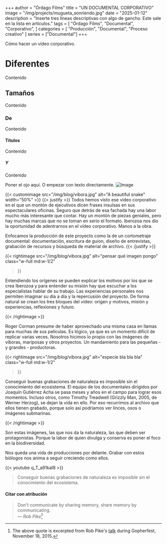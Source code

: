+++
author = "Órdago Films"
title = "UN DOCUMENTAL CORPORATIVO"
image = "/img/projects/mugueta_sonriendo.jpg"
date = "2025-01-12"
description = "Inserte tres líneas descriptivas con algo de gancho. Este sale en la lista en artículos."
tags = [
    "Órdago Films",
    "Documental",
    "Corporativo",
]
categories = [
    "Producción",
    "Documental",
    "Proceso creativo"
]
series = ["Documental"]
+++

Cómo hacer un vídeo corporativo.
<!--more-->

# Diferentes
Contenido
## Tamaños
Contenido
### De
Contenido
#### Títulos
Contenido
##### Y
Contenido

Poner el ojo aquí. O empezar con texto directamente.
![Image](/img/blog/vibora.jpg)

<!-- With optional width -->
{{< customimage src="/img/blog/vibora.jpg" alt="A beautiful snake" width="50%" >}}
{{< justify >}}
Todos hemos visto ese vídeo corporativo en el que un montón de ejecutivos dicen frases insulsas en sus espectaculares oficinas. Seguro que detrás de esa fachada hay una labor mucho más interesante que contar. Hay un montón de piezas geniales, pero hay muchas marcas que no se toman en serio el formato. Iberozoa nos dio la oportunidad de adentrarnos en el vídeo corporativo. Manos a la obra.

Enfocamos la producción de este proyecto como la de un cortometraje documental: documentación, escritura de guion, diseño de entrevistas, grabación de recursos y búsqueda de material de archivo.
{{< /justify >}}


<!--(w: 1/2, 1/3, 1/4, 1/5)-->
{{< rightimage src="/img/blog/vibora.jpg" alt="pensar qué imagen pongo" 
    class="w-full md:w-1/2"
>}}
<!--Acompaño este párrafo con foto de origen o foto de bichos?? -->
Entendiendo los orígenes se pueden explicar los motivos por los que se crea Iberozoa y para entender su misión hay que escuchar a los especialistas hablar de su trabajo. Las experiencias personales nos permiten imaginar su día a día y la repercusión del proyecto. De forma natural se crean los tres bloques del vídeo: origen y motivos, misión y experiencias, reflexiones y futuro.

{{< /rightimage >}}

Roger Corman presume de haber aprovechado una misma casa en llamas para muchas de sus películas. Es lógico, ya que es un momento difícil de replicar varias veces. Nosotros hicimos lo propio con las imágenes de víboras, mariposas y otros proyectos. Un mandamiento para las pequeñas - y grandes - productoras.

{{< rightimage src="/img/blog/vibora.jpg" alt="especie bla bla bla" 
    class="w-full md:w-1/2"
>}}

Conseguir buenas grabaciones de naturaleza es imposible sin el conocimiento del ecosistema. El equipo de los documentales dirigidos por Joaquín Gutiérrez Acha se pasa meses y años en el campo para lograr esos momentos. Incluso otros, como Timothy Treadwell (Grizzly Man, 2005, de Werner Herzog), se dejan la vida en ello. Por eso recurrimos al archivo que ellos tienen grabado, porque solo así podríamos ver linces, osos o imágenes submarinas.

{{< /rightimage >}}

Son estas imágenes, las que nos da la naturaleza, las que deben ser protagonistas. Porque la labor de quien divulga y conserva es poner el foco en la biodiversidad.

Nos queda una vida de producciones por delante. Grabar con estos biólogos nos anima a seguir creciendo como ellos.

{{< youtube q_T_a91kaI8 >}}

> Conseguir buenas grabaciones de naturaleza es imposible sin el conocimiento del ecosistema.

#### Citar con atribución

> Don't communicate by sharing memory, share memory by communicating.<br>
> — <cite>Rob Pike[^1]</cite>

[^1]: The above quote is excerpted from Rob Pike's [talk](https://www.youtube.com/watch?v=PAAkCSZUG1c) during Gopherfest, November 18, 2015.
